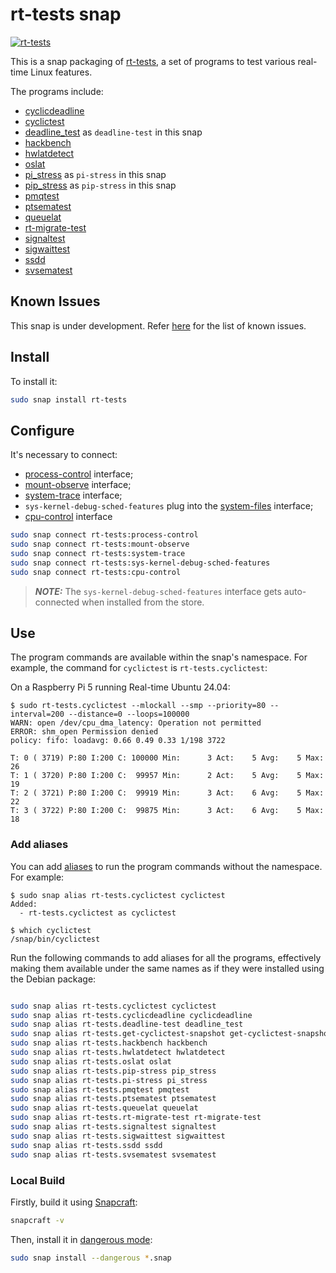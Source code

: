 
# rt-tests snap
[![rt-tests](https://snapcraft.io/rt-tests/badge.svg)](https://snapcraft.io/rt-tests)

This is a snap packaging of
[rt-tests](https://wiki.linuxfoundation.org/realtime/documentation/howto/tools/rt-tests),
a set of programs to test various real-time Linux features. 

The programs include: 
- [cyclicdeadline](https://manpages.ubuntu.com/manpages/noble/man8/cyclicdeadline.8.html)
- [cyclictest](https://manpages.ubuntu.com/manpages/noble/en/man8/cyclictest.8.html) 
- [deadline_test](https://manpages.ubuntu.com/manpages/noble/man8/deadline_test.8.html) as `deadline-test` in this snap
- [hackbench](https://manpages.ubuntu.com/manpages/noble/man8/hackbench.8.html)
- [hwlatdetect](https://manpages.ubuntu.com/manpages/noble/en/man8/hwlatdetect.8.html)
- [oslat](https://manpages.ubuntu.com/manpages/noble/en/man8/oslat.8.html)
- [pi_stress](https://manpages.ubuntu.com/manpages/noble/en/man8/pi_stress.8.html) as `pi-stress` in this snap
- [pip_stress](https://manpages.ubuntu.com/manpages/noble/en/man8/pip_stress.8.html) as `pip-stress` in this snap
- [pmqtest](https://manpages.ubuntu.com/manpages/noble/en/man8/pmqtest.8.html)
- [ptsematest](https://manpages.ubuntu.com/manpages/noble/en/man8/ptsematest.8.html)
- [queuelat](https://manpages.ubuntu.com/manpages/noble/en/man8/queuelat.8.html)
- [rt-migrate-test](https://manpages.ubuntu.com/manpages/noble/en/man8/rt-migrate-test.8.html)
- [signaltest](https://manpages.ubuntu.com/manpages/noble/en/man8/signaltest.8.html)
- [sigwaittest](https://manpages.ubuntu.com/manpages/noble/en/man8/sigwaittest.8.html)
- [ssdd](https://manpages.ubuntu.com/manpages/noble/en/man8/ssdd.8.html) 
- [svsematest](https://manpages.ubuntu.com/manpages/noble/en/man8/svsematest.8.html)

## Known Issues

This snap is under development.
Refer [here](https://github.com/canonical/rt-tests-snap/issues?q=is%3Aissue+is%3Aopen+label%3Abug) for the list of known issues.

## Install

To install it:

```bash
sudo snap install rt-tests
```

## Configure

It's necessary to connect:
- [process-control](https://snapcraft.io/docs/process-control-interface) interface;
- [mount-observe](https://snapcraft.io/docs/mount-observe-interface) interface;
- [system-trace](https://snapcraft.io/docs/system-trace-interface) interface;
- `sys-kernel-debug-sched-features` plug into the [system-files](https://snapcraft.io/docs/system-files-interface) interface;
- [cpu-control](https://snapcraft.io/docs/cpu-control-interface) interface


```bash
sudo snap connect rt-tests:process-control
sudo snap connect rt-tests:mount-observe
sudo snap connect rt-tests:system-trace
sudo snap connect rt-tests:sys-kernel-debug-sched-features
sudo snap connect rt-tests:cpu-control
```
> **_NOTE:_** The `sys-kernel-debug-sched-features` interface gets auto-connected when installed from the store.

## Use
The program commands are available within the snap's namespace.
For example, the command for `cyclictest` is `rt-tests.cyclictest`:

On a Raspberry Pi 5 running Real-time Ubuntu 24.04:
```console
$ sudo rt-tests.cyclictest --mlockall --smp --priority=80 --interval=200 --distance=0 --loops=100000
WARN: open /dev/cpu_dma_latency: Operation not permitted
ERROR: shm_open Permission denied
policy: fifo: loadavg: 0.66 0.49 0.33 1/198 3722          

T: 0 ( 3719) P:80 I:200 C: 100000 Min:      3 Act:    5 Avg:    5 Max:      26
T: 1 ( 3720) P:80 I:200 C:  99957 Min:      2 Act:    5 Avg:    5 Max:      19
T: 2 ( 3721) P:80 I:200 C:  99919 Min:      3 Act:    6 Avg:    5 Max:      22
T: 3 ( 3722) P:80 I:200 C:  99875 Min:      3 Act:    6 Avg:    5 Max:      18
```

### Add aliases
You can add [aliases](https://snapcraft.io/docs/commands-and-aliases) to run the program commands without the namespace. For example:
```console
$ sudo snap alias rt-tests.cyclictest cyclictest
Added:
  - rt-tests.cyclictest as cyclictest

$ which cyclictest
/snap/bin/cyclictest
```

Run the following commands to add aliases for all the programs, effectively making them available under the same names as if they were installed using the Debian package:

```bash

sudo snap alias rt-tests.cyclictest cyclictest
sudo snap alias rt-tests.cyclicdeadline cyclicdeadline 
sudo snap alias rt-tests.deadline-test deadline_test
sudo snap alias rt-tests.get-cyclictest-snapshot get-cyclictest-snapshot
sudo snap alias rt-tests.hackbench hackbench
sudo snap alias rt-tests.hwlatdetect hwlatdetect
sudo snap alias rt-tests.oslat oslat
sudo snap alias rt-tests.pip-stress pip_stress
sudo snap alias rt-tests.pi-stress pi_stress
sudo snap alias rt-tests.pmqtest pmqtest
sudo snap alias rt-tests.ptsematest ptsematest
sudo snap alias rt-tests.queuelat queuelat
sudo snap alias rt-tests.rt-migrate-test rt-migrate-test
sudo snap alias rt-tests.signaltest signaltest
sudo snap alias rt-tests.sigwaittest sigwaittest
sudo snap alias rt-tests.ssdd ssdd
sudo snap alias rt-tests.svsematest svsematest
```

### Local Build

Firstly, build it using [Snapcraft](https://snapcraft.io/snapcraft):

```bash
snapcraft -v
```

Then, install it in [dangerous mode](https://snapcraft.io/docs/install-modes#heading--dangerous):

```bash
sudo snap install --dangerous *.snap
```
